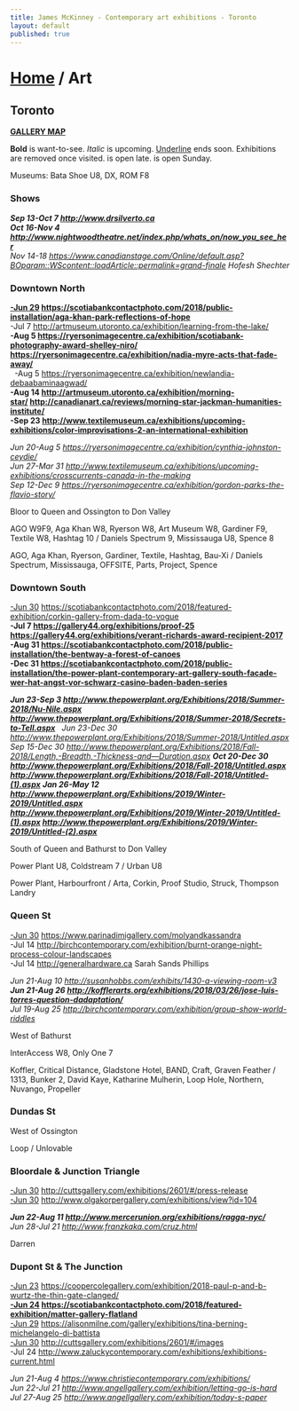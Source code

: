 ```yaml
---
title: James McKinney - Contemporary art exhibitions - Toronto
layout: default
published: true
---
```


# [Home](/) / Art

## Toronto

**[GALLERY MAP](https://www.google.com/maps/d/u/0/edit?mid=1sMiga7vQsqWdqEVQCqHsxjX2jeU)**

<span class="glyphicon glyphicon-info-sign" aria-hidden="true"></span> <strong>Bold</strong> is want-to-see. <em>Italic</em> is upcoming. <u>Underline</u> ends soon. Exhibitions are removed once visited. <span class="glyphicon glyphicon-time" aria-hidden="true"></span> is open late. <span class="glyphicon glyphicon-calendar" aria-hidden="true"></span> is open Sunday.

<span class="glyphicon glyphicon-calendar" aria-hidden="true"></span> <span class="glyphicon glyphicon-time" aria-hidden="true"></span> Museums: Bata Shoe U8, DX, ROM F8

### Shows

_**Sep 13-Oct 7 <http://www.drsilverto.ca>**_  
_**Oct 16-Nov 4 <http://www.nightwoodtheatre.net/index.php/whats_on/now_you_see_her>**_  
_Nov 14-18 <https://www.canadianstage.com/Online/default.asp?BOparam::WScontent::loadArticle::permalink=grand-finale> Hofesh Shechter_  

### Downtown North

**<u>-Jun 29</u> <https://scotiabankcontactphoto.com/2018/public-installation/aga-khan-park-reflections-of-hope>**  
-Jul 7 <http://artmuseum.utoronto.ca/exhibition/learning-from-the-lake/>  
**-Aug 5 <https://ryersonimagecentre.ca/exhibition/scotiabank-photography-award-shelley-niro/> <https://ryersonimagecentre.ca/exhibition/nadia-myre-acts-that-fade-away/>**  
  -Aug 5 <https://ryersonimagecentre.ca/exhibition/newlandia-debaabaminaagwad/>  
**-Aug 14 <http://artmuseum.utoronto.ca/exhibition/morning-star/> <http://canadianart.ca/reviews/morning-star-jackman-humanities-institute/>**  
**-Sep 23 <http://www.textilemuseum.ca/exhibitions/upcoming-exhibitions/color-improvisations-2-an-international-exhibition>**  

_Jun 20-Aug 5 <https://ryersonimagecentre.ca/exhibition/cynthia-johnston-ceydie/>_  
_Jun 27-Mar 31 <http://www.textilemuseum.ca/exhibitions/upcoming-exhibitions/crosscurrents-canada-in-the-making>_  
_Sep 12-Dec 9 <https://ryersonimagecentre.ca/exhibition/gordon-parks-the-flavio-story/>_  

<span class="glyphicon glyphicon-info-sign" aria-hidden="true"></span> Bloor to Queen and Ossington to Don Valley

<span class="glyphicon glyphicon-time" aria-hidden="true"></span> AGO W9F9, Aga Khan W8, Ryerson W8, Art Museum W8, Gardiner F9, Textile W8, Hashtag 10 / Daniels Spectrum 9, Mississauga U8, Spence 8

<span class="glyphicon glyphicon-calendar" aria-hidden="true"></span> AGO, Aga Khan, Ryerson, Gardiner, Textile, Hashtag, Bau-Xi / Daniels Spectrum, Mississauga, OFFSITE, Parts, Project, Spence

### Downtown South

<u>-Jun 30</u> <https://scotiabankcontactphoto.com/2018/featured-exhibition/corkin-gallery-from-dada-to-vogue>  
**-Jul 7 <https://gallery44.org/exhibitions/proof-25> <https://gallery44.org/exhibitions/verant-richards-award-recipient-2017>**  
**-Aug 31 <https://scotiabankcontactphoto.com/2018/public-installation/the-bentway-a-forest-of-canoes>**  
**-Dec 31 <https://scotiabankcontactphoto.com/2018/public-installation/the-power-plant-contemporary-art-gallery-south-facade-wer-hat-angst-vor-schwarz-casino-baden-baden-series>**  

_**Jun 23-Sep 3 <http://www.thepowerplant.org/Exhibitions/2018/Summer-2018/Nu-Nile.aspx> <http://www.thepowerplant.org/Exhibitions/2018/Summer-2018/Secrets-to-Tell.aspx>**_
  _Jun 23-Dec 30 <http://www.thepowerplant.org/Exhibitions/2018/Summer-2018/Untitled.aspx>_
_Sep 15-Dec 30 <http://www.thepowerplant.org/Exhibitions/2018/Fall-2018/Length,-Breadth,-Thickness-and—Duration.aspx>_
_**Oct 20-Dec 30 <http://www.thepowerplant.org/Exhibitions/2018/Fall-2018/Untitled.aspx> <http://www.thepowerplant.org/Exhibitions/2018/Fall-2018/Untitled-(1).aspx>**_
_**Jan 26-May 12 <http://www.thepowerplant.org/Exhibitions/2019/Winter-2019/Untitled.aspx> <http://www.thepowerplant.org/Exhibitions/2019/Winter-2019/Untitled-(1).aspx> <http://www.thepowerplant.org/Exhibitions/2019/Winter-2019/Untitled-(2).aspx>**_

<span class="glyphicon glyphicon-info-sign" aria-hidden="true"></span> South of Queen and Bathurst to Don Valley

<span class="glyphicon glyphicon-time" aria-hidden="true"></span> Power Plant U8, Coldstream 7 / Urban U8

<span class="glyphicon glyphicon-calendar" aria-hidden="true"></span> Power Plant, Harbourfront / Arta, Corkin, Proof Studio, Struck, Thompson Landry

### Queen St

<u>-Jun 30</u> <https://www.parinadimigallery.com/molyandkassandra>  
-Jul 14 <http://birchcontemporary.com/exhibition/burnt-orange-night-process-colour-landscapes>  
-Jul 14 <http://generalhardware.ca> Sarah Sands Phillips  

_Jun 21-Aug 10 <http://susanhobbs.com/exhibits/1430-a-viewing-room-v3>_  
_**Jun 21-Aug 26 <http://kofflerarts.org/exhibitions/2018/03/26/jose-luis-torres-question-dadaptation/>**_  
_Jul 19-Aug 25 <http://birchcontemporary.com/exhibition/group-show-world-riddles>_  

<span class="glyphicon glyphicon-info-sign" aria-hidden="true"></span> West of Bathurst

<span class="glyphicon glyphicon-time" aria-hidden="true"></span> InterAccess W8, Only One 7

<span class="glyphicon glyphicon-calendar" aria-hidden="true"></span> Koffler, Critical Distance, Gladstone Hotel, BAND, Craft, Graven Feather / 1313, Bunker 2, David Kaye, Katharine Mulherin, Loop Hole, Northern, Nuvango, Propeller

### Dundas St

<span class="glyphicon glyphicon-info-sign" aria-hidden="true"></span> West of Ossington

<span class="glyphicon glyphicon-calendar" aria-hidden="true"></span> Loop / Unlovable

### Bloordale & Junction Triangle

<u>-Jun 30</u> <http://cuttsgallery.com/exhibitions/2601/#/press-release>  
<u>-Jun 30</u> <http://www.olgakorpergallery.com/exhibitions/view?id=104>  

_**Jun 22-Aug 11 <http://www.mercerunion.org/exhibitions/ragga-nyc/>**_  
_Jun 28-Jul 21 <http://www.franzkaka.com/cruz.html>_  

<span class="glyphicon glyphicon-calendar" aria-hidden="true"></span> Darren

### Dupont St & The Junction

<u>-Jun 23</u> <https://coopercolegallery.com/exhibition/2018-paul-p-and-b-wurtz-the-thin-gate-clanged/>  
**<u>-Jun 24</u> <https://scotiabankcontactphoto.com/2018/featured-exhibition/matter-gallery-flatland>**  
<u>-Jun 29</u> <https://alisonmilne.com/gallery/exhibitions/tina-berning-michelangelo-di-battista>  
<u>-Jun 30</u> <http://cuttsgallery.com/exhibitions/2601/#/images>  
-Jul 24 <http://www.zaluckycontemporary.com/exhibitions/exhibitions-current.html>  

_Jun 21-Aug 4 <https://www.christiecontemporary.com/exhibitions/>_  
_Jun 22-Jul 21 <http://www.angellgallery.com/exhibition/letting-go-is-hard>_  
_Jul 27-Aug 25 <http://www.angellgallery.com/exhibition/today-s-paper>_  
